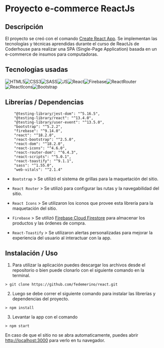 # Proyecto e-commerce ReactJs

## Descripción

El proyecto se creó con el comando [Create React App](https://github.com/facebook/create-react-app). Se implementan las tecnologías y técnicas aprendidas durante el curso de ReactJs de Coderhouse para realizar una SPA (Single-Page Application) basada en un e-commerce de insumos para computadoras.

## Tecnologías usadas

![HTML5](https://camo.githubusercontent.com/b9fe9f8e52c6fd30d814c24f3eb71cb09d7f5bc82d7f67a384055de93fdbb0bf/68747470733a2f2f696d672e69636f6e73382e636f6d2f636f6c6f722f34382f3030303030302f68746d6c2d352d2d76312e706e67)![CSS3](https://camo.githubusercontent.com/dc75aee770dff630309493116eeebd6a39c7042e4e94780a5e6c8f107bebe76f/68747470733a2f2f696d672e69636f6e73382e636f6d2f636f6c6f722f34382f3030303030302f637373332e706e67)![SASS](https://www.shareicon.net/data/48x48/2015/08/31/93776_sass_512x512.png)![JS](https://camo.githubusercontent.com/84c2586aa67309f6fa224fdf5fdf33a633239375397a8e753ac1e7cc727f5458/68747470733a2f2f696d672e69636f6e73382e636f6d2f636f6c6f722f34382f3030303030302f6a6176617363726970742d2d76312e706e67)![React](https://cdn4.iconfinder.com/data/icons/logos-3/600/React.js_logo-42.png)![Firebase](https://cdn4.iconfinder.com/data/icons/google-i-o-2016/512/google_firebase-42.png)![ReactRouter](https://i.imgur.com/5jC6r7J.png)![ReactIcons](https://i.imgur.com/AqEu3fc.png)![Bootstrap](https://i.imgur.com/pfDP1s7.png)

## Librerías / Dependencias
```
    "@testing-library/jest-dom": "^5.16.5",
    "@testing-library/react": "^13.4.0",
    "@testing-library/user-event": "^13.5.0",
    "bootstrap": "^5.2.2",
    "firebase": "^9.14.0",
    "react": "^18.2.0",
    "react-bootstrap": "^2.5.0",
    "react-dom": "^18.2.0",
    "react-icons": "^4.6.0",
    "react-router-dom": "^6.4.3",
    "react-scripts": "^5.0.1",
    "react-toastify": "^9.1.1",
    "sass": "^1.55.0",
    "web-vitals": "^2.1.4"
```
* `Bootstrap` > Se utilizó el sistema de grillas para la maquetación del sitio.

* `React Router` > Se utilizó para configurar las rutas y la navegabilidad del sitio. 

* `React Icons` > Se utilizaron los iconos que provee esta librería para la maquetación del sitio.

* `Firebase` > Se utilizó [Firebase Cloud Firestore](https://firebase.google.com/) para almacenar los productos y las órdenes de compra.

* `React-Toastify` > Se utilizaron alertas personalizadas para mejorar la experiencia del usuario al interactuar con la app.

## Instalación / Uso

1. Para utilizar la aplicación puedes descargar los archivos desde el repositorio o bien puede clonarlo con el siguiente comando en la terminal.
```
> git clone https://github.com/fedemerino/react.git
```
2. Luego se debe correr el siguiente comando para instalar las librerías y dependencias del proyecto.
```
> npm install
```
3. Levantar la app con el comando
```
> npm start
```
En caso de que el sitio no se abra automaticamente, puedes abrir [http://localhost:3000](http://localhost:3000) para verlo en tu navegador.
